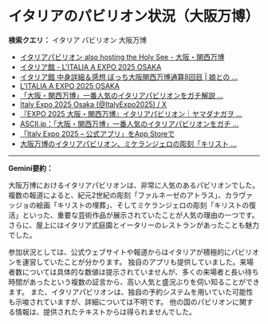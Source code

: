 # イタリアのパビリオン状況（大阪万博）

**検索クエリ：** イタリア パビリオン 大阪万博

- [イタリアパビリオン also hosting the Holy See - 大阪・関西万博](https://www.expo2025.or.jp/official-participant/italy/)
- [イタリア館 - L'ITALIA A EXPO 2025 OSAKA](https://www.italyexpo2025osaka.it/ja/itariaguan)
- [イタリア館 中身詳細＆感想 ぼっち大阪関西万博通算8回目 | 娘との ...](https://ameblo.jp/wakochi0316/entry-12905719318.html)
- [L'ITALIA A EXPO 2025 OSAKA](https://www.italyexpo2025osaka.it/ja)
- [「大阪・関西万博」一番人気のイタリアパビリオンをガチ解説 ...](https://lovewalker.jp/elem/000/004/268/4268276/)
- [Italy Expo 2025 Osaka (@ItalyExpo2025) / X](https://x.com/italyexpo2025?lang=ja)
- [『EXPO 2025 大阪・関西万博』イタリアパビリオン｜ヤマダナガヲ ...](https://note.com/yamada_tourist/n/n8e18f9e7de68)
- [ASCII.jp：「大阪・関西万博」一番人気のイタリアパビリオンをガチ ...](https://ascii.jp/elem/000/004/268/4268276/)
- [「Italy Expo 2025 – 公式アプリ」をApp Storeで](https://apps.apple.com/jp/app/italy-expo-2025-%E5%85%AC%E5%BC%8F%E3%82%A2%E3%83%97%E3%83%AA/id6744029374)
- [大阪万博のイタリアパビリオン、ミケランジェロの彫刻「キリスト ...](https://www.nikkei.com/article/DGXZQOUF156OI0V10C25A5000000/)


---

**Gemini要約：**

大阪万博におけるイタリアパビリオンは、非常に人気のあるパビリオンでした。複数の報道によると、紀元2世紀の彫刻「ファルネーゼのアトラス」、カラヴァッジョの絵画「キリストの埋葬」、そしてミケランジェロの彫刻「キリストの復活」といった、重要な芸術作品が展示されていたことが人気の理由の一つです。  さらに、屋上にはイタリア式庭園とイータリーのレストランがあったことも魅力でした。

参加状況としては、公式ウェブサイトや報道からはイタリアが積極的にパビリオンを運営していたことが分かります。  独自のアプリも提供していました。来場者数については具体的な数値は提示されていませんが、多くの来場者と長い待ち時間があったという複数の証言から、高い人気と盛況ぶりを伺い知ることができます。  また、イタリアパビリオンは、独自の予約システムを用いていた可能性も示唆されていますが、詳細については不明です。  他の国のパビリオンに関する情報は、提供されたテキストからは得られませんでした。

